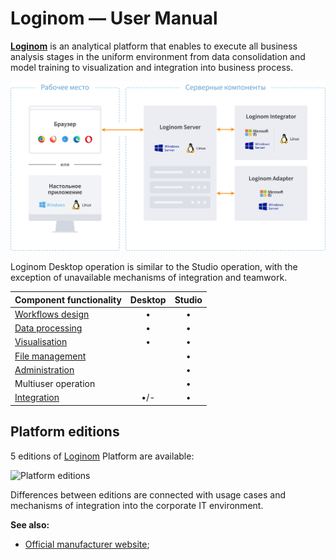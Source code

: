 # Loginom — User Manual

[**Loginom**](https://loginom.ru) is an analytical platform that enables to execute all business analysis stages in the uniform environment from data consolidation and model training to visualization and integration into business process.

![Loginom platform components](./components.svg)

Loginom Desktop operation is similar to the Studio operation, with the exception of unavailable mechanisms of integration and teamwork.

| Component functionality | Desktop | Studio |
|:-------------|:------:|:-------:|
| [Workflows design](./scenario/README.md) | • | • |
| [Data processing](./processors/README.md) | • | • |
| [Visualisation](./visualization/README.md) | • | • |
| [File management](./location_user_files.md) | | • |
| [Administration](./admin/README.md) | | • |
| Multiuser operation | | • |
| [Integration](./integration/README.md) | •/- | • |

## Platform editions

5 editions of [Loginom](https://loginom.ru) Platform are available:

![Platform editions](./editions.svg)

Differences between editions are connected with usage cases and mechanisms of integration into the corporate IT environment.

**See also:**

* [Official manufacturer website](https://loginom.ru);
